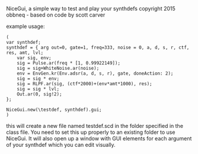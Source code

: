 NiceGui, a simple way to test and play your synthdefs
copyright 2015 obbneq - based on code by scott carver

example usage:

    (
    var synthdef;
    synthdef = { arg out=0, gate=1, freq=333, noise = 0, a, d, s, r, ctf, res, amt, lvl;
	    var sig, env;
	    sig = Pulse.ar(freq * [1, 0.99922149]);
	    sig = sig+WhiteNoise.ar(noise);
	    env = EnvGen.kr(Env.adsr(a, d, s, r), gate, doneAction: 2);
	    sig = sig * env;
	    sig = RLPF.ar(sig, (ctf*2000)+(env*amt*1000), res);
	    sig = sig * lvl;
	    Out.ar(0, sig!2);
    };

    NiceGui.new(\testdef, synthdef).gui;
    )

this will create a new file named testdef.scd in the folder specified
in the class file. You need to set this up properly to an existing folder
to use NiceGui. It will also open up a window with GUI elements for each
argument of your synthdef which you can edit visually.
